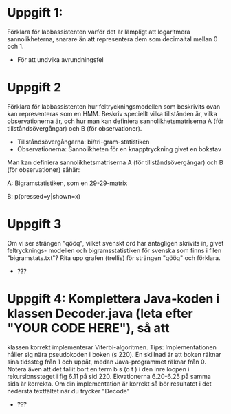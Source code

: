 # Uppgift 1:
Förklara för labbassistenten varför det är lämpligt att logaritmera sannolikheterna, snarare än att representera dem som decimaltal mellan 0 och 1.

* För att undvika avrundningsfel

# Uppgift 2
Förklara för labbassistenten hur feltryckningsmodellen som beskrivits ovan kan
representeras som en HMM. Beskriv speciellt vilka tillstånden är, vilka observationerna är, och hur
man kan definiera sannolikhetsmatriserna A (för tillståndsövergångar) och B (för observationer).

* Tillståndsövergångarna: bi/tri-gram-statistiken
* Observationerna: Sannolikheten för en knapptryckning givet en bokstav

Man kan definiera sannolikhetsmatriserna A (för tillståndsövergångar) och B (för observationer) såhär:

A: Bigramstatistiken, som en 29-29-matrix

B: p(pressed=y|shown=x)

# Uppgift 3
Om vi ser strängen "qööq", vilket svenskt ord har antagligen skrivits in, givet feltrycknings-
modellen och bigramsstatistiken för svenska som finns i filen "bigramstats.txt"? Rita upp grafen
(trellis) för strängen "qööq" och förklara.

* ???

# Uppgift 4: Komplettera Java-koden i klassen Decoder.java (leta efter "YOUR CODE HERE"), så att
klassen korrekt implementerar Viterbi-algoritmen. Tips: Implementationen håller sig nära
pseudokoden i boken (s 220). En skillnad är att boken räknar sina tidssteg från 1 och uppåt, medan
Java-programmet räknar från 0. Notera även att det fallit bort en term b s (o t ) i den inre loopen i
rekursionssteget i fig 6.11 på sid 220. Ekvationerna 6.20-6.25 på samma sida är korrekta.
Om din implementation är korrekt så bör resultatet i det nedersta textfältet när du trycker "Decode"

* ???
